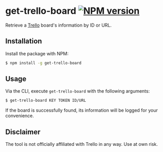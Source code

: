 # get-trello-board [![NPM version](http://img.shields.io/npm/v/get-trello-board.svg?style=flat-square)](https://www.npmjs.org/package/get-trello-board)

Retrieve a [Trello](https://trello.com) board's information by ID or URL.

## Installation

Install the package with NPM:

```bash
$ npm install -g get-trello-board
```

## Usage

Via the CLI, execute `get-trello-board` with the following arguments:

```bash
$ get-trello-board KEY TOKEN ID/URL
```

If the board is successfully found, its information will be logged for your convenience.

## Disclaimer

The tool is not officially affiliated with Trello in any way. Use at own risk.
